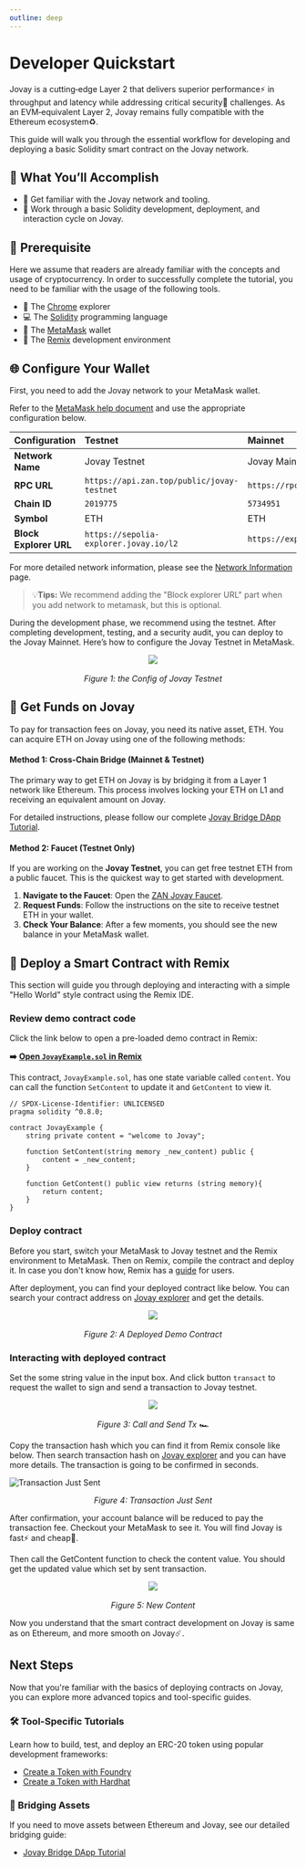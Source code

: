 ```yaml
---
outline: deep
---
```


# Developer Quickstart

Jovay is a cutting‑edge Layer 2 that delivers superior performance⚡ in throughput and latency while addressing critical security🔐 challenges. As an EVM‑equivalent Layer 2, Jovay remains fully compatible with the Ethereum ecosystem♻️.

This guide will walk you through the essential workflow for developing and deploying a basic Solidity smart contract on the Jovay network.

## 🎯 What You’ll Accomplish
* 🏅 Get familiar with the Jovay network and tooling.
* 🥈 Work through a basic Solidity development, deployment, and interaction cycle on Jovay.

## 🔧 Prerequisite
Here we assume that readers are already familiar with the concepts and usage of cryptocurrency. In order to successfully complete the tutorial, you need to be familiar with the usage of the following tools.

* 🛜 The [Chrome](https://www.google.com/intl/en/chrome/) explorer
* 💻 The [Solidity](https://soliditylang.org/) programming language
* 🦊 The [MetaMask](https://metamask.io/download) wallet
* 🦔 The [Remix](https://remix.ethereum.org/) development environment

## 🌐 Configure Your Wallet
First, you need to add the Jovay network to your MetaMask wallet.

Refer to the [MetaMask help document](https://support.metamask.io/configure/networks/how-to-add-a-custom-network-rpc/#adding-a-network-manually) and use the appropriate configuration below.

| Configuration | Testnet | Mainnet |
| :--- | :--- | :--- |
| **Network Name** | Jovay Testnet | Jovay Mainnet |
| **RPC URL** | `https://api.zan.top/public/jovay-testnet` | `https://rpc.jovay.io` |
| **Chain ID** | `2019775` | `5734951` |
| **Symbol** | ETH | ETH |
| **Block Explorer URL** | `https://sepolia-explorer.jovay.io/l2` | `https://explorer.jovay.io/l2` |

For more detailed network information, please see the [Network Information](../developer/network-information.md) page.

> 💡**Tips:** We recommend adding the "Block explorer URL" part when you add network to metamask, but this is optional.

During the development phase, we recommend using the testnet. After completing development, testing, and a security audit, you can deploy to the Jovay Mainnet. Here’s how to configure the Jovay Testnet in MetaMask.

<div align="center"><img src="/Images/developer-quickstart/the-config-of-Jovay.png"></div><br>

<div align="center"><i>Figure 1: the Config of Jovay Testnet</i></div>

## 💸 Get Funds on Jovay
To pay for transaction fees on Jovay, you need its native asset, ETH. You can acquire ETH on Jovay using one of the following methods:

#### Method 1: Cross-Chain Bridge (Mainnet & Testnet)
The primary way to get ETH on Jovay is by bridging it from a Layer 1 network like Ethereum. This process involves locking your ETH on L1 and receiving an equivalent amount on Jovay.

For detailed instructions, please follow our complete [Jovay Bridge DApp Tutorial](./jovay-bridge-dapp-tutorial.md).

#### Method 2: Faucet (Testnet Only)
If you are working on the **Jovay Testnet**, you can get free testnet ETH from a public faucet. This is the quickest way to get started with development.

1. **Navigate to the Faucet**: Open the [ZAN Jovay Faucet](https://zan.top/faucet/jovay).
2. **Request Funds**: Follow the instructions on the site to receive testnet ETH in your wallet.
3. **Check Your Balance**: After a few moments, you should see the new balance in your MetaMask wallet.

## 🧪 Deploy a Smart Contract with Remix
This section will guide you through deploying and interacting with a simple "Hello World" style contract using the Remix IDE.

### Review demo contract code
Click the link below to open a pre-loaded demo contract in Remix:

**➡️** **[Open `JovayExample.sol` in Remix](https://remix.ethereum.org/?gist=5c78b4833454d2ccec498d600f253ccc)**

This contract, `JovayExample.sol`, has one state variable called `content`. You can call the function `SetContent` to update it and `GetContent` to view it.

```solidity
// SPDX-License-Identifier: UNLICENSED
pragma solidity ^0.8.0;

contract JovayExample {
    string private content = "welcome to Jovay";

    function SetContent(string memory _new_content) public {
        content = _new_content;
    }

    function GetContent() public view returns (string memory){
        return content;
    }
}
```

### Deploy contract
Before you start, switch your MetaMask to Jovay testnet and the Remix environment to MetaMask. Then on Remix, compile the contract and deploy it. In case you don't know how, Remix has a [guide](https://remix-ide.readthedocs.io/en/latest/run.html) for users.

After deployment, you can find your deployed contract like below. You can search your contract address on [Jovay explorer](https://sepolia-explorer.jovay.io/l2) and get the details.

<div align="center"><img src="/Images/developer-quickstart/a-deployed-demo-contract.png"></div><br>

<div align="center"><i>Figure 2: A Deployed Demo Contract</i></div>

### Interacting with deployed contract
Set the some string value in the input box. And click button `transact` to request the wallet to sign and send a transaction to Jovay testnet.

<div align="center"><img src="/Images/developer-quickstart/call-and-send-tx.png"></div><br>

<div align="center"><i>Figure 3: Call and Send Tx 🏎️</i></div>

Copy the transaction hash which you can find it from Remix console like below. Then search transaction hash on [Jovay explorer](https://sepolia-explorer.jovay.io/l2) and you can have more details. The transaction is going to be confirmed in seconds.

![Transaction Just Sent](/Images/developer-quickstart/transaction-just-sent.png)

<div align="center"><i>Figure 4: Transaction Just Sent</i></div>

After confirmation, your account balance will be reduced to pay the transaction fee. Checkout your MetaMask to see it. You will find Jovay is fast⚡️️ and cheap💸.

Then call the GetContent function to check the content value. You should get the updated value which set by sent transaction.

<div align="center"><img src="/Images/developer-quickstart/new-content.png"></div><br>

<div align="center"><i>Figure 5: New Content</i></div>

Now you understand that the smart contract development on Jovay is same as on Ethereum, and more smooth on Jovay☄️.

## Next Steps
Now that you're familiar with the basics of deploying contracts on Jovay, you can explore more advanced topics and tool-specific guides.

### 🛠️ Tool-Specific Tutorials
Learn how to build, test, and deploy an ERC-20 token using popular development frameworks:

* [Create a Token with Foundry](./token-foundry.md)
* [Create a Token with Hardhat](./token-hardhat.md)

### 🌉 Bridging Assets
If you need to move assets between Ethereum and Jovay, see our detailed bridging guide:

* [Jovay Bridge DApp Tutorial](./jovay-bridge-dapp-tutorial.md)